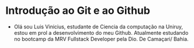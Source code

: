 # Introdução ao Git e ao Github


 - Olá sou Luis Vinicius, estudante de Ciencia da computação na Uniruy, estou em prol a desenvolvimento do meu Github.
Atualmente estudando no bootcamp da MRV Fullstack Developer pela Dio.
De Camaçari/ Bahia.

